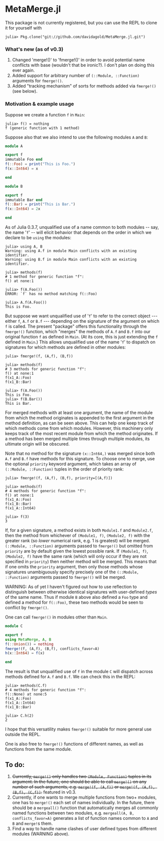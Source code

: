 # MetaMerge.jl

This package is not currently registered, but you can use the REPL to clone it for yourself with
```
julia> Pkg.clone("git://github.com/davidagold/MetaMerge.jl.git")
```
### What's new (as of v0.3)
1. Changed 'merge!()' to 'fmerge!()' in order to avoid potential name conflicts with base (wouldn't that be ironic?). I don't plan on doing this ever again.
2. Added support for arbitrary number of `(::Module, ::Function)` arguments for `fmerge!()`.
3. Added "tracking mechanism" of sorts for methods added via `fmerge!()` (see below).


### Motivation & example usage

Suppose we create a function `f` in `Main`: 

```
julia> f() = nothing
f (generic function with 1 method)
```

Suppose also that we also intend to use the following modules `A` and `B`:

```julia
module A

export f
immutable Foo end
f(::Foo) = print("This is Foo.")
f(x::Int64) = x

end

module B

export f
immutable Bar end
f(::Bar) = print("This is Bar.")
f(x::Int64) = 2x

end
```

As of Julia 0.3.7, unqualified use of a name common to both modules -- say, the name '`f`' -- will elicit behavior that depends on the order in which we declare to be `using` the modules:

```
julia> using A, B
Warning: using A.f in module Main conflicts with an existing identifier.
Warning: using B.f in module Main conflicts with an existing identifier.

julia> methods(f)
# 1 method for generic function "f":
f() at none:1

julia> f(A.Foo())
ERROR: `f` has no method matching f(::Foo)

julia> A.f(A.Foo())
This is Foo.
```

But suppose we want unqualified use of '`f`' to refer to the correct object --- either `f`, `A.f` or `B.f` --- depending on the signature of the argument on which `f` is called. The present "package" offers this functionality through the `fmerge!()` function, which "merges" the methods of `A.f` and `B.f` into our original function `f` as defined in `Main`. (At its core, this is just extending the `f` defined in `Main`.) This allows unqualified use of the name '`f`' to dispatch on signatures for which methods are defined in other modules:

```
julia> fmerge!(f, (A,f), (B,f))

julia> methods(f)
# 3 methods for generic function "f":
f() at none:1
f(x1_A::Foo)
f(x1_B::Bar)

julia> f(A.Foo())
This is Foo.
julia> f(B.Bar())
This is Bar.
```
For merged methods with at least one argument, the name of the module from which the method originates is appended to the first argument in the method definition, as can be seen above. This can help one keep track of which methods come from which modules. However, this machinery only keeps track of the most recent module from which the method originates. If a method has been merged multiple times through multiple modules, its ultimate origin will be obscured.

Note that no method for the signature `(x::Int64,)` was merged since both `A.f` and `B.f` have methods for this signature. To choose one to merge, use the optional `priority` keyword argument, which takes an array of `(::Module, ::Function)` tuples in the order of priority rank:

```
julia> fmerge!(f, (A,f), (B,f), priority=[(A,f)])

julia> methods(f)
# 4 methods for generic function "f":
f() at none:1
f(x1_A::Foo)
f(x1_B::Bar)
f(x1_A::Int64)

julia> f(3)
3
```
If, for a given signature, a method exists in both `Module1.f` and `Module2.f`, then the method from whichever of `(Module1, f)`, `(Module2, f)` with the greater rank (so *lower* numerical rank, e.g. 1 is greatest) will be merged. `(::Module, ::Function)` arguments passed to `fmerge!()` but omitted from `priority` are by default given the lowest possible rank. If `(Module1, f)`, `(Module2, f)` have the same rank (which will only occur if they are not specified in `priority`) then neither method will be merged. This means that if one omits the `priority` argument, then only those methods whose signatures unambiguously specify precisely one of the `(::Module, ::Function)` arguments passed to `fmerge!()` will be merged.

WARNING: As of yet I haven't figured out how to use reflection to distinguish between otherwise identical signatures with user-defined *types* of the same name. Thus if module `B` above also defined a `Foo` type and defined a method for `f(::Foo)`, these two methods would be seen to conflict by `fmerge!()`. 

One can call `fmerge!()` in modules other than `Main`. 


```julia
module C

export f
using MetaMerge, A, B
f(::Union()) = nothing
fmerge!(f, (A,f), (B,f), conflicts_favor=A)
h(x::Int64) = f(x)

end
```
The result is that unqualified use of `f` in the module `C` will dispatch across methods defined for `A.f` and `B.f`. We can check this in the REPL:

```
julia> methods(C.f)
# 4 methods for generic function "f":
f(::None) at none:5
f(x1_A::Foo)
f(x1_A::Int64)
f(x1_B::Bar)

julia> C.h(2)
2
```

I hope that this versatility makes `fmerge!()` suitable for more general use outside the REPL.

One is also free to `fmerge!()` functions of different names, as well as functions from the same module.


## To do:

1. ~~Currently, `merge!()` only handles two `(Module, Function)` tuples in its argument. In the future, one should be able to call `merge!()` on any number of such arguments, e.g. `merge!(f, (A,f))` or `merge!(f, (A,f), (B,f), (C,f))`.~~ featured in v0.3. 
2. Currently, if one wants to merge multiple functions from two+ modules, one has to `merge!()` each set of names individually. In the future, there should be a `mergeall()` function that automatically merges all commonly named functions between two modules, e.g. `mergeall(A, B, conflicts_favor=A)` generates a list of function names common to `A` and `B` and `merge!`s them.
3. Find a way to handle name clashes of user defined types from different modules (WARNING above). 
